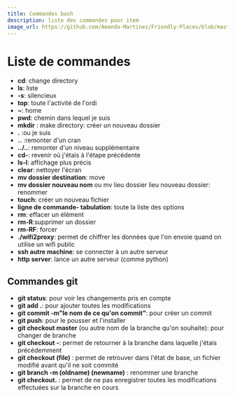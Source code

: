 ```yaml
---
title: Commandes bash
description: liste des commandes pour item
image_url: https://github.com/Amanda-Martinez/Friendly-Places/blob/master/fiches/img/commande-bash.jpg?raw=true
---
```


# Liste de commandes

* **cd**: change directory
* **ls**: liste
* **-s**: silencieux
* **top**: toute l'activité de l'ordi
* **~**: home
* **pwd**: chemin dans lequel je suis
* **mkdir** : make directory: créer un nouveau dossier
* **.** :ou je suis
* **..** :remonter d'un cran
* **../..**: remonter d'un niveau supplémentaire
* **cd-**: revenir où j'étais à l'étape précédente
* **ls-l**: affichage plus précis
* **clear**: nettoyer l'écran
* **mv dossier destination**: move 
* **mv dossier nouveau nom** ou mv lieu dossier lieu nouveau dossier: renommer
* **touch**: créer un nouveau fichier
* **ligne de commande- tabulation**: toute la liste des options
* **rm**: effacer un élément
* **rm-R**:supprimer un dossier
* **rm-RF**: forcer
* **./wifi2proxy**: permet de chiffrer les données que l'on envoie quand on utilise un wifi public
* **ssh autre machine**: se connecter à un autre serveur
* **http server**: lance un autre serveur (comme python)

## Commandes git

* **git status**: pour voir les changements pris en compte
* **git add .**: pour ajouter toutes les modifications
* **git commit -m"le nom de ce qu'on commit"**: pour créer un commit
* **git push**: pour le pousser et l'installer
* **git checkout master** (ou autre nom de la branche qu'on souhaite): pour changer de branche
* **git checkout -**: permet de retourner à la branche dans laquelle j'étais précédemment
* **git checkout (file)** : permet de retrouver dans l'état de base, un fichier modifié avant qu'il ne soit commité
* **git branch -m (oldname) (newname)** : renommer une branche
* **git checkout.** : permet de ne pas enregistrer toutes les modifications effectuées sur la branche en cours

